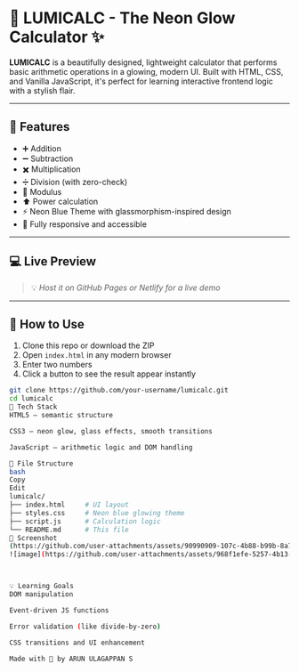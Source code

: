 # 🔷 LUMICALC - The Neon Glow Calculator ✨

**LUMICALC** is a beautifully designed, lightweight calculator that performs basic arithmetic operations in a glowing, modern UI. Built with HTML, CSS, and Vanilla JavaScript, it's perfect for learning interactive frontend logic with a stylish flair.

---

## 🎯 Features

- ➕ Addition  
- ➖ Subtraction  
- ✖️ Multiplication  
- ➗ Division (with zero-check)  
- 🟰 Modulus  
- ⬆️ Power calculation  
- ⚡️ Neon Blue Theme with glassmorphism-inspired design  
- 🎉 Fully responsive and accessible

---

## 💻 Live Preview

> 💡 *Host it on GitHub Pages or Netlify for a live demo*

---

## 🧠 How to Use

1. Clone this repo or download the ZIP  
2. Open `index.html` in any modern browser  
3. Enter two numbers  
4. Click a button to see the result appear instantly  

```bash
git clone https://github.com/your-username/lumicalc.git
cd lumicalc
🧾 Tech Stack
HTML5 – semantic structure

CSS3 – neon glow, glass effects, smooth transitions

JavaScript – arithmetic logic and DOM handling

📂 File Structure
bash
Copy
Edit
lumicalc/
├── index.html     # UI layout
├── styles.css     # Neon blue glowing theme
├── script.js      # Calculation logic
└── README.md      # This file
📸 Screenshot
(https://github.com/user-attachments/assets/90990909-107c-4b88-b99b-8a754fea9934)
![image](https://github.com/user-attachments/assets/968f1efe-5257-4b13-9a1c-d95b46a62d3c)



💡 Learning Goals
DOM manipulation

Event-driven JS functions

Error validation (like divide-by-zero)

CSS transitions and UI enhancement

Made with 💙 by ARUN ULAGAPPAN S
